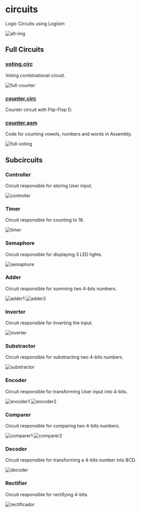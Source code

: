 # circuits
Logic Circuits using Logisim

![alt-img](./circuits.jpeg)

## Full Circuits

### [voting.circ](./voting.circ)
Voting combinational circuit.

![full-counter](./full-counter.png)

### [counter.circ](./counter.circ)
Counter circuit with Flip-Flop D.

### [counter.asm](./counter.asm)
Code for counting vowels, numbers and words in Assembly.

![full-voting](./full-voting.png)

## Subcircuits

### Controller
Circuit responsible for storing User input.

![controller](./controller.png)

### Timer
Circuit responsible for counting to 16.

![timer](./timer.png)

### Semaphore
Circuit responsible for displaying 3 LED lights.

![semaphore](./semaphore.png)

### Adder
Circuit responsible for summing two 4-bits numbers.

![adder1](./adder1.png)
![adder2](./adder2.png)

### Inverter
Circuit responsible for inverting the input.

![inverter](./invertir.png)

### Substractor
Circuit responsible for substracting two 4-bits numbers.

![substractor](./substractor.png)

### Encoder
Circuit responsible for transforming User input into 4-bits.

![encoder1](./encoder1.png)
![encoder2](./encoder2.png)

### Comparer
Circuit responsible for comparing two 4-bits numbers.

![comparer1](./comparer1.png)
![comparer2](./comparer2.png)

### Decoder
Circuit responsible for transforming a 4-bits number into BCD.

![decoder](./decoder.png)

### Rectifier
Circuit responsible for rectifying 4-bits.

![rectificador](./rectificador.png)
